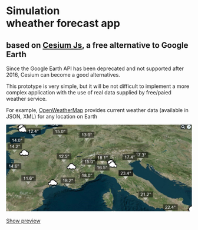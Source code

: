 <h1>Simulation<br/>wheather forecast app</h1>
<h2>based on <a href="https://cesiumjs.org/">Cesium Js</a>, a free alternative to Google Earth</h2>
<p>Since the Google Earth API has been deprecated and not supported after 2016, Cesium can become a good alternatives.</p>
<p>This prototype is very simple, but it will be not difficult to implement a more complex application with the use of real data supplied by free/paied weather service.</p>
<p>For example, <a href="http://openweathermap.org/">OpenWeatherMap</a> provides current weather data (available in JSON, XML) for any location on Earth</p>

<a href="https://cdn.rawgit.com/pafavero/weather-forecast-cesium/master/index.html" target="_blank" >
    <img title="show preview" src="custom/img/screenshot.JPG" />
</a>
<p>
    <a href="https://cdn.rawgit.com/pafavero/weather-forecast-cesium/master/index.html" target="_blank" >Show preview</a>
</p>  